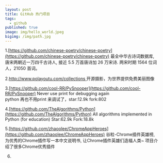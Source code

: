 ```yaml
---
layout: post
title: GitHub 热门项目
tags:
  - github
published: true
image: img/hello_world.jpeg
bigimg: /img/path.jpg
---
```


1.[https://github.com/chinese-poetry/chinese-poetry](https://github.com/chinese-poetry/chinese-poetry)
最全中华古诗词数据库, 唐宋两朝近一万四千古诗人, 接近 5.5 万首唐诗加 26 万宋诗. 两宋时期 1564 位词人，21050 首词。

2.[http://www.polayoutu.com/collections ](http://www.polayoutu.com/collections) 开源摄影，为世界提供免费美丽图像

3.[https://github.com/cool-RR/PySnooper](https://github.com/cool-RR/PySnooper)
Never use print for debugging again  
python 再也不用print 来调试了，star:12.9k fork:802

4.[https://github.com/TheAlgorithms/Python](https://github.com/TheAlgorithms/Python)
All algorithms implemented in Python (for education)
Star:62.9k  Fork:18.8k

5.[https://github.com/zhaoolee/ChromeAppHeroes](https://github.com/zhaoolee/ChromeAppHeroes)
谷粒-Chrome插件英雄榜, 为优秀的Chrome插件写一本中文说明书, 让Chrome插件英雄们造福人类~
项目介绍了很多Chrome优秀插件

6.
